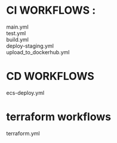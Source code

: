# CI WORKFLOWS : 
main.yml </br>
test.yml</br>
build.yml </br>
deploy-staging.yml </br>
upload_to_dockerhub.yml </br>

# CD WORKFLOWS
ecs-deploy.yml </br>


# terraform workflows
terraform.yml

